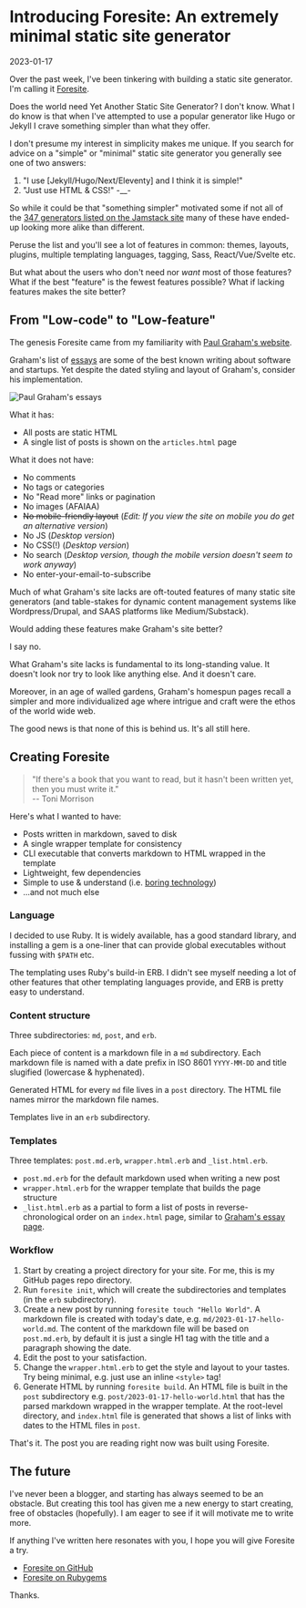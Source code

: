 # Introducing Foresite: An extremely minimal static site generator

2023-01-17

Over the past week, I've been tinkering with building a static site generator. I'm calling it [Foresite](https://github.com/carlwiedemann/foresite).

Does the world need Yet Another Static Site Generator? I don't know. What I do know is that when I've attempted to use a popular generator like Hugo or Jekyll I crave something simpler than what they offer.

I don't presume my interest in simplicity makes me unique. If you search for advice on a "simple" or "minimal" static site generator you generally see one of two answers:

1. "I use [Jekyll/Hugo/Next/Eleventy] and I think it is simple!" 
2. "Just use HTML & CSS!" -__-

So while it could be that "something simpler" motivated some if not all of the [347 generators listed on the Jamstack site](https://jamstack.org/generators/) many of these have ended-up looking more alike than different.

Peruse the list and you'll see a lot of features in common: themes, layouts, plugins, multiple templating languages, tagging, Sass, React/Vue/Svelte etc.

But what about the users who don't need nor _want_ most of those features? What if the best "feature" is the fewest features possible? What if lacking features makes the site better?

## From "Low-code" to "Low-feature"

The genesis Foresite came from my familiarity with [Paul Graham's website](http://paulgraham.com/index.html).

Graham's list of [essays](http://paulgraham.com/articles.html) are some of the best known writing about software and startups. Yet despite the dated styling and layout of Graham's, consider his implementation. 

![Paul Graham's essays](./img/paulgraham.png)

What it has:

* All posts are static HTML
* A single list of posts is shown on the `articles.html` page

What it does not have:

* No comments
* No tags or categories
* No "Read more" links or pagination
* No images (AFAIAA)
* <span><strike>No mobile-friendly layout</strike> (_Edit: If you view the site on mobile you do get an alternative version_)</span>
* No JS (_Desktop version_)
* No CSS(!) (_Desktop version_)
* No search (_Desktop version, though the mobile version doesn't seem to work anyway_)
* No enter-your-email-to-subscribe

Much of what Graham's site lacks are oft-touted features of many static site generators (and table-stakes for dynamic content management systems like Wordpress/Drupal, and SAAS platforms like Medium/Substack).

Would adding these features make Graham's site better?

I say no.

What Graham's site lacks is fundamental to its long-standing value. It doesn't look nor try to look like anything else. And it doesn't care.

Moreover, in an age of walled gardens, Graham's homespun pages recall a simpler and more individualized age where intrigue and craft were the ethos of the world wide web.

The good news is that none of this is behind us. It's all still here.

## Creating Foresite

> "If there's a book that you want to read, but it hasn't been written yet, then you must write it."<br/>-- Toni Morrison

Here's what I wanted to have:

* Posts written in markdown, saved to disk
* A single wrapper template for consistency
* CLI executable that converts markdown to HTML wrapped in the template
* Lightweight, few dependencies
* Simple to use & understand (i.e. [boring technology](https://mcfunley.com/choose-boring-technology))
* ...and not much else

### Language

I decided to use Ruby. It is widely available, has a good standard library, and installing a gem is a one-liner that can provide global executables without fussing with `$PATH` etc.

The templating uses Ruby's build-in ERB. I didn't see myself needing a lot of other features that other templating languages provide, and ERB is pretty easy to understand.

### Content structure

Three subdirectories: `md`, `post`, and `erb`.

Each piece of content is a markdown file in a `md` subdirectory. Each markdown file is named with a date prefix in ISO 8601 `YYYY-MM-DD` and title slugified (lowercase & hyphenated).

Generated HTML for every `md` file lives in a `post` directory. The HTML file names mirror the markdown file names.

Templates live in an `erb` subdirectory.

### Templates

Three templates: `post.md.erb`, `wrapper.html.erb` and `_list.html.erb`.

* `post.md.erb` for the default markdown used when writing a new post
* `wrapper.html.erb` for the wrapper template that builds the page structure
* `_list.html.erb` as a partial to form a list of posts in reverse-chronological order on an `index.html` page, similar to [Graham's essay page](http://paulgraham.com/articles.html).

### Workflow

1. Start by creating a project directory for your site. For me, this is my GitHub pages repo directory.
2. Run `foresite init`, which will create the subdirectories and templates (in the `erb` subdirectory).
3. Create a new post by running `foresite touch "Hello World"`. A markdown file is created with today's date, e.g. `md/2023-01-17-hello-world.md`. The content of the markdown file will be based on `post.md.erb`, by default it is just a single H1 tag with the title and a paragraph showing the date.
4. Edit the post to your satisfaction.
5. Change the `wrapper.html.erb` to get the style and layout to your tastes. Try being minimal, e.g. just use an inline `<style>` tag!
6. Generate HTML by running `foresite build`. An HTML file is built in the `post` subdirectory e.g. `post/2023-01-17-hello-world.html` that has the parsed markdown wrapped in the wrapper template. At the root-level directory, and `index.html` file is generated that shows a list of links with dates to the HTML files in `post`.

That's it. The post you are reading right now was built using Foresite.

## The future

I've never been a blogger, and starting has always seemed to be an obstacle. But creating this tool has given me a new energy to start creating, free of obstacles (hopefully). I am eager to see if it will motivate me to write more.

If anything I've written here resonates with you, I hope you will give Foresite a try.

* [Foresite on GitHub](https://github.com/carlwiedemann/foresite)
* [Foresite on Rubygems](https://rubygems.org/gems/foresite)

Thanks.